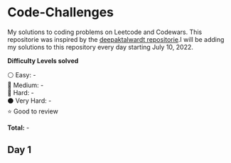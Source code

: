 # Code-Challenges
My solutions to coding problems on Leetcode and Codewars. This repositorie was inspired by the [deepaktalwardt repositorie](https://github.com/deepaktalwardt/interview-prep-cpp).I will be adding my solutions to this repository every day starting July 10, 2022.

__Difficulty Levels solved__
 
 :white_circle: Easy: -  
 :large_blue_circle: Medium: -  
 :red_circle: Hard: -  
 :black_circle: Very Hard: -  
 :star: Good to review

 __Total:__ -

## Day 1
